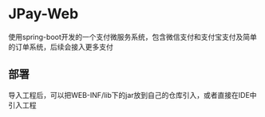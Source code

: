 # JPay-Web
使用spring-boot开发的一个支付微服务系统，包含微信支付和支付宝支付及简单的订单系统，后续会接入更多支付
## 部署
导入工程后，可以把WEB-INF/lib下的jar放到自己的仓库引入，或者直接在IDE中引入工程
